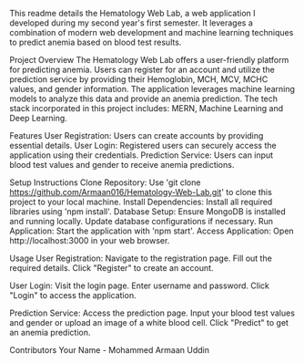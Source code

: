 This readme details the Hematology Web Lab, a web application I developed during my second year's first semester. It leverages a combination of modern web development and machine learning techniques to predict anemia based on blood test results.

Project Overview
The Hematology Web Lab offers a user-friendly platform for predicting anemia. Users can register for an account and utilize the prediction service by providing their Hemoglobin, MCH, MCV, MCHC values, and gender information. The application leverages machine learning models to analyze this data and provide an anemia prediction. The tech stack incorporated in this project includes: MERN, Machine Learning and Deep Learning.

Features
User Registration: Users can create accounts by providing essential details.
User Login: Registered users can securely access the application using their credentials.
Prediction Service: Users can input blood test values and gender to receive anemia predictions.

Setup Instructions
Clone Repository: Use 'git clone https://github.com/Armaan016/Hematology-Web-Lab.git' to clone this project to your local machine.
Install Dependencies: Install all required libraries using 'npm install'.
Database Setup: Ensure MongoDB is installed and running locally. Update database configurations if necessary.
Run Application: Start the application with 'npm start'.
Access Application: Open http://localhost:3000 in your web browser.

Usage
User Registration:
Navigate to the registration page.
Fill out the required details.
Click "Register" to create an account.

User Login:
Visit the login page.
Enter username and password.
Click "Login" to access the application.

Prediction Service:
Access the prediction page.
Input your blood test values and gender or upload an image of a white blood cell.
Click "Predict" to get an anemia prediction.

Contributors
Your Name - Mohammed Armaan Uddin








